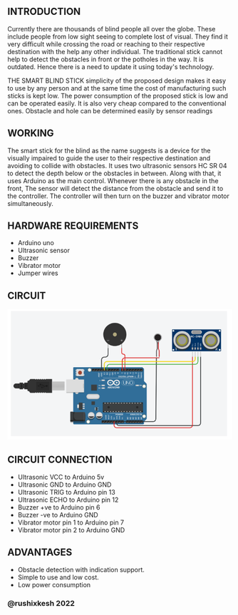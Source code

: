 ## INTRODUCTION

Currently there are thousands of blind people all over the globe. These include people from low sight seeing to complete lost of visual. They find it very difficult while crossing the road or reaching to their respective destination with the help any other individual. The traditional stick cannot help to detect the obstacles in front or the potholes in the way. It is outdated. Hence there is a need to update it using today's technology.

THE SMART BLIND STICK  simplicity of the proposed design makes it easy to use by any person and at the same time the cost of manufacturing such sticks is kept low. The power consumption of the proposed stick is low and can be operated easily. It is also very cheap compared to the conventional ones. Obstacle and hole can be determined easily by sensor readings

## WORKING 

The smart stick for the blind as the name suggests is a device for the visually impaired to guide the user to their respective destination and avoiding to collide with obstacles. It uses two ultrasonic sensors HC SR 04 to detect the depth below or the obstacles in between. Along with that, it uses Arduino as the main control. Whenever there is any obstacle in the front, The sensor will detect the distance from the obstacle and send it to the controller. The controller will then turn on the buzzer and vibrator motor simultaneously.

## HARDWARE REQUIREMENTS

- Arduino uno
- Ultrasonic sensor
- Buzzer
- Vibrator motor
- Jumper wires

## CIRCUIT
![/Blind Stick/circuit/circuit.png](https://github.com/rushixkesh/GPN_projects/blob/main/Blind%20Stick/circuit/circuit.png)

## CIRCUIT CONNECTION 

- Ultrasonic VCC to Arduino 5v
- Ultrasonic GND to Arduino GND
- Ultrasonic TRIG to Arduino pin 13
- Ultrasonic ECHO to Arduino pin 12
- Buzzer +ve to Arduino pin 6
- Buzzer -ve to Arduino GND
- Vibrator motor pin 1 to Arduino pin 7
- Vibrator motor pin 2 to Arduino GND

## ADVANTAGES

- Obstacle detection with indication support.
- Simple to use and low cost.
- Low power consumption
 
 ### @rushixkesh 2022
